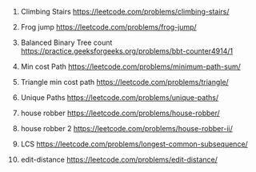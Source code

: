 1. Climbing Stairs
   https://leetcode.com/problems/climbing-stairs/

2. Frog jump
   https://leetcode.com/problems/frog-jump/

3. Balanced Binary Tree count
   https://practice.geeksforgeeks.org/problems/bbt-counter4914/1

4. Min cost Path
   https://leetcode.com/problems/minimum-path-sum/

5. Triangle min cost path
   https://leetcode.com/problems/triangle/

6. Unique Paths
   https://leetcode.com/problems/unique-paths/

7. house robber
   https://leetcode.com/problems/house-robber/

8. house robber 2
   https://leetcode.com/problems/house-robber-ii/

9. LCS
   https://leetcode.com/problems/longest-common-subsequence/

10. edit-distance
    https://leetcode.com/problems/edit-distance/
